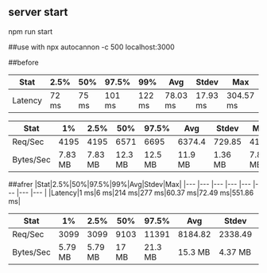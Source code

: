 ## server start
npm run start

##use with
npx autocannon -c 500 localhost:3000

##before

|Stat|2.5%|50%|97.5%|99%|Avg|Stdev|Max|
|---	|---	|---	|---	|---	|---	|---	|---	|
|Latency|72 ms|75 ms|101 ms|122 ms|78.03 ms|17.93 ms|304.57 ms|

|Stat|1%|2.5% |50%|97.5%|Avg|Stdev|Min|
|---	|---	|---	|---	|---	|---	|---	|---	|
|Req/Sec|4195|4195|6571|6695|6374.4|729.85|4192|
|Bytes/Sec|7.83 MB|7.83 MB|12.3 MB|12.5 MB|11.9 MB|1.36 MB|7.83 MB|

##afrer
|Stat|2.5%|50%|97.5%|99%|Avg|Stdev|Max|
|---	|---	|---	|---	|---	|---	|---	|---	|
|Latency|1 ms|6 ms|214 ms|277 ms|60.37 ms|72.49 ms|551.86 ms|

|Stat|1%|2.5% |50%|97.5%|Avg|Stdev|Min|
|---	|---	|---	|---	|---	|---	|---	|---	|
|Req/Sec|3099|3099|9103|11391|8184.82|2338.49|3098|
|Bytes/Sec|5.79 MB|5.79 MB|17 MB|21.3 MB|15.3 MB|4.37 MB|5.78 MB|